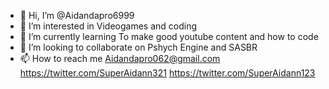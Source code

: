 - 👋 Hi, I’m @Aidandapro6999
- 👀 I’m interested in Videogames and coding
- 🌱 I’m currently learning To make good youtube content and how to code
- 💞️ I’m looking to collaborate on Pshych Engine and SASBR
- 📫 How to reach me Aidandapro062@gmail.com https://twitter.com/SuperAidann321 https://twitter.com/SuperAidann123

<!---
Aidandapro6999/Aidandapro6999 is a ✨ special ✨ repository because its `README.md` (this file) appears on your GitHub profile.
You can click the Preview link to take a look at your changes.
--->
